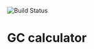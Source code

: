 ![Build Status](https://github.com/kerol-djoums/GC_Calc/actions/workflows/python-app.yml/badge.svg) 
# GC calculator
